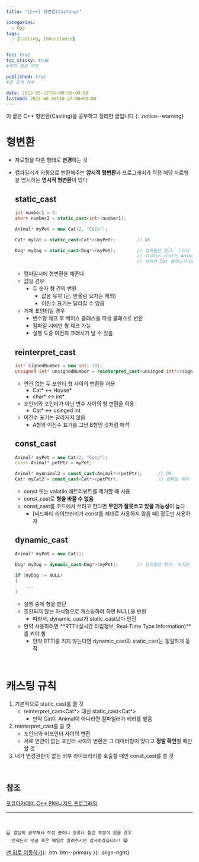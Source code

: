 ```yaml
---
title: "[C++] 형변환(Casting)" 

categories:
  - Cpp
tags:
  - [Casting, Inheritance]


toc: true
toc_sticky: true
#목차 생성 여부

published: true
#글 공개 여부

date: 2022-05-22T00:00:00+09:00
lastmod: 2022-06-06T10:27:00+09:00
---
```


이 글은 C++ 형변환(Casting)을 공부하고 정리한 글입니다
{: .notice--warning}

# 형변환
- 자료형을 다른 형태로 **변경**하는 것
- 컴파일러가 자동으로 변환해주는 **암시적 형변환**과 프로그래머가 직접 해당 자료형을 명시하는 **명시적 형변환**이 있다

  ## static_cast
  ```cpp
  int number1 = 3;
  short number2 = static_cast<int>(number1);

  Animal* myPet = new Cat(2, "CoCo");

  Cat* myCat = static_cast<Cat*>(myPet);        // OK

  Dog* myDog = static_cast<Dog*>(myPet);        // 컴파일은 된다. 그러나 위험하다
                                                // static_cast는 Animal이라는 클래스를 Dog라는 클래스가 상속 받았는지만 체크하기때문에 컴파일이 된다
                                                // 하지만 Cat 클래스가 Dog 클래스의 멤버를 가지고 있지 않기때문에 비정상적인 결과를 초래할 수 있다
  ```

  - 컴파일시에 형변환을 해준다
  - 값일 경우
    - 두 숫자 형 간의 변환
      - 값을 유지 (단, 반올림 오차는 제외)
      - 이진수 표기는 달라질 수 있음
  - 개체 포인터일 경우
    - 변수형 체크 후 베이스 클래스를 파생 클래스로 변환
    - 컴파일 시에만 형 체크 가능
    - 실행 도중 여전히 크래시가 날 수 있음

  ## reinterpret_cast
  ```cpp
  int* signedNumber = new int(-10);
  unsigned int* unsignedNumber = reinterpret_cast<unsinged int*>(signedNumber);
  ```

  - 연관 없는 두 포인터 형 사이의 변환을 허용
    - Cat* <-> House*
    - char* <-> int*
  - 포인터와 포인터가 아닌 변수 사이의 형 변환을 허용
    - Cat* <-> usinged int
  - 이진수 표기는 달라지지 않음
    - A형의 이진수 표기를 그냥 B형인 것처럼 해석

  ## const_cast
  ```cpp
  Animal* myPet = new Cat(2, "Coco");
  const Animal* petPtr = myPet;

  Animal* myAnimal2 = const_cast<Animal*>(petPtr);      // OK
  Cat* myCat2 = const_cast<Cat*>(petPtr);               // 컴파일 에러
  ```

  - const 또는 volatile 애트리뷰트를 제거할 때 사용
  - const_cast로 **형을 바꿀 수 없음**
  - const_cast를 코드에서 쓰려고 한다면 **무언가 잘못쓰고 있을 가능성**이 높다
    - [써드파티 라이브러리가 const를 제대로 사용하지 않을 때] 정도만 사용하자

  ## dynamic_cast
  ```cpp
  Animal* myPet = new Cat();

  Dog* myDog = dynamic_cast<Dog*>(myPet);       // 컴파일은 된다. 하지만 널값을 반환해준다

  if (myDog != NULL)
  {
      ...
  }
  ```

  - 실행 중에 형을 판단
  - 호환되지 않는 자식형으로 캐스팅하려 하면 NULL을 반환
    - 따라서, dynamic_cast가 static_cast보다 안전
  - 만약 사용하려면 **RTTI(실시간 타입정보, Real-Time Type Information)**를 켜야 함
    - 만약 RTTI를 키지 않는다면 dynamic_cast와 static_cast는 동일하게 동작

<br>

# 캐스팅 규칙
1. 기본적으로 static_cast를 쓸 것
   - reinterpret_cast<Cat*> 대신 static_cast<Cat*>
     - 만약 Cat이 Animal이 아니라면 컴파일러가 에러를 뱉음
2. reinterpret_cast를 쓸 것
   - 포인터와 비포인터 사이의 변환
   - 서로 연관이 없는 포인터 사이의 변환은 그 데이터형이 맞다고 **정말 확인**할 때만 할 것
3. 내가 변경권한이 없는 외부 라이브러리를 호출할 때만 const_cast를 쓸 것

<br>

## 참조
[포큐아카데미 C++ 언매니지드 프로그래밍](https://pocu-ko.teachable.com/p/comp3200)

***
<br>

    💻 열심히 공부해서 작성 중이니 오류나 틀린 부분이 있을 경우 
      언제든지 댓글 혹은 메일로 알려주시면 감사하겠습니다! 😸

[맨 위로 이동하기](#){: .btn .btn--primary }{: .align-right}